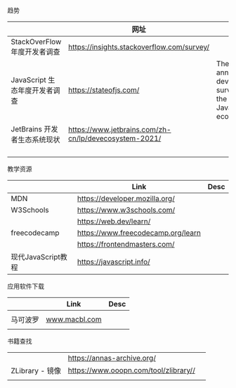 趋势

|                               | 网址                                                  |                                                         |
| ----------------------------- | ----------------------------------------------------- | ------------------------------------------------------- |
| StackOverFlow 年度开发者调查  | https://insights.stackoverflow.com/survey/            |                                                         |
| JavaScript 生态年度开发者调查 | https://stateofjs.com/                                | The annual developer survey of the JavaScript ecosystem |
| JetBrains 开发者生态系统现状  | https://www.jetbrains.com/zh-cn/lp/devecosystem-2021/ |                                                         |
|                               |                                                       |                                                         |
|                               |                                                       |                                                         |
|                               |                                                       |                                                         |
|                               |                                                       |                                                         |

教学资源

|                    | Link                               | Desc |
| ------------------ | ---------------------------------- | ---- |
| MDN                | https://developer.mozilla.org/     |      |
| W3Schools          | https://www.w3schools.com/         |      |
|                    | https://web.dev/learn/             |      |
| freecodecamp       | https://www.freecodecamp.org/learn |      |
|                    | https://frontendmasters.com/       |      |
| 现代JavaScript教程 | https://javascript.info/           |      |

应用软件下载

|          | Link          | Desc |
| -------- | ------------- | ---- |
|          |               |      |
| 马可波罗 | www.macbl.com |      |
|          |               |      |

书籍查找

|                 |                                       |      |
| --------------- | ------------------------------------- | ---- |
|                 | https://annas-archive.org/            |      |
| ZLibrary - 镜像 | https://www.ooopn.com/tool/zlibrary// |      |
|                 |                                       |      |

